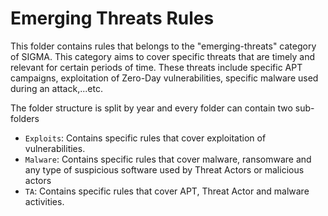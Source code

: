 # Emerging Threats Rules

This folder contains rules that belongs to the "emerging-threats" category of SIGMA. This category aims to cover specific threats that are timely and relevant for certain periods of time. These threats include specific APT campaigns, exploitation of Zero-Day vulnerabilities, specific malware used during an attack,...etc.

The folder structure is split by year and every folder can contain two sub-folders

- `Exploits`: Contains specific rules that cover exploitation of vulnerabilities.
- `Malware`: Contains specific rules that cover malware, ransomware and any type of suspicious software used by Threat Actors or malicious actors
- `TA`: Contains specific rules that cover APT, Threat Actor and malware activities.
